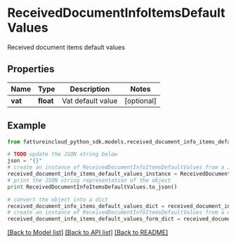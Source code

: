 # ReceivedDocumentInfoItemsDefaultValues

Received document items default values

## Properties
Name | Type | Description | Notes
------------ | ------------- | ------------- | -------------
**vat** | **float** | Vat default value | [optional] 

## Example

```python
from fattureincloud_python_sdk.models.received_document_info_items_default_values import ReceivedDocumentInfoItemsDefaultValues

# TODO update the JSON string below
json = "{}"
# create an instance of ReceivedDocumentInfoItemsDefaultValues from a JSON string
received_document_info_items_default_values_instance = ReceivedDocumentInfoItemsDefaultValues.from_json(json)
# print the JSON string representation of the object
print ReceivedDocumentInfoItemsDefaultValues.to_json()

# convert the object into a dict
received_document_info_items_default_values_dict = received_document_info_items_default_values_instance.to_dict()
# create an instance of ReceivedDocumentInfoItemsDefaultValues from a dict
received_document_info_items_default_values_form_dict = received_document_info_items_default_values.from_dict(received_document_info_items_default_values_dict)
```
[[Back to Model list]](../README.md#documentation-for-models) [[Back to API list]](../README.md#documentation-for-api-endpoints) [[Back to README]](../README.md)


